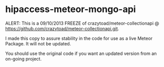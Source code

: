 hipaccess-meteor-mongo-api
================

ALERT: This is a 09/10/2013 FREEZE of crazytoad/meteor-collectionapi @ https://github.com/crazytoad/meteor-collectionapi.git. 

I made this copy to assure stability in the code for use as a live Meteor Package. It will not be updated. 

You should use the original code if you want an updated version from an on-going project.
